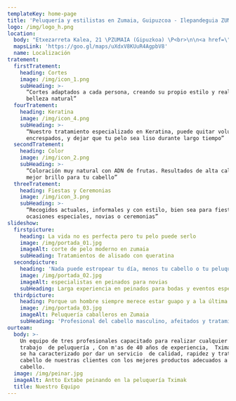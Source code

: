 ```yaml
---
templateKey: home-page
title: 'Peluquería y estilistas en Zumaia, Guipuzcoa - Ilepandeguia ZUMAIA'
logo: /img/logo_h.png
location:
  body: "Etxezarreta Kalea, 21 \PZUMAIA (Gipuzkoa) \P<br>\n\n<a href=\"mailto:etxabeantto@hotmail.com\P\P \">etxabeantto@hotmail.com\P\P </a><br>\n\nPida cita al telefono:\P <br><b>943 86 04 49</b> <br>\n\n\P\PHorario  de atención al público:\P <br>\n\nLunes a Jueves:\PMañana: <br><b>  9:00 a 13:00 \PTardes: 3:30 a 20:00</b>   <br>\n\n\P\PViernes:\PIninterrumpido: <br><b>9:00 a 20:00</b> \P\P <br>\n\nSábado: \PIninterrumpido: <br><b>9:00 a 16:00</b> <br>\n\n\P\PSíguenos  en: <br>"
  mapsLink: 'https://goo.gl/maps/uXdxV8KUuR4AgpbV8'
  name: Localización
tratement:
  firstTratement:
    heading: Cortes
    image: /img/icon_1.png
    subHeading: >-
      “Cortes adaptados a cada persona, creando su propio estilo y realzando su
      belleza natural”
  fourTratement:
    heading: Keratina
    image: /img/icon_4.png
    subHeading: >-
      “Nuestro tratamiento especializado en Keratina, puede quitar volumen,
      encrespados, y dejar que tu pelo sea liso durante largo tiempo”
  secondTratement:
    heading: Color
    image: /img/icon_2.png
    subHeading: >-
      “Coloración muy natural con ADN de frutas. Resultados de alta calidad y el
      mejor brillo para tu cabello”
  threeTratement:
    heading: Fiestas y Ceremonias
    image: /img/icon_3.png
    subHeading: >-
      “Recogidos actuales, informales y con estilo, bien sea para fiestas,
      ocasiones especiales, novias o ceremonias”
slideshow:
  firstpicture:
    heading: La vida no es perfecta pero tu pelo puede serlo
    image: /img/portada_01.jpg
    imageAlt: corte de pelo moderno en zumaia
    subHeading: Tratamientos de alisado con queratina
  secondpicture:
    heading: 'Nada puede estropear tu día, menos tu cabello o tu peluquero'
    image: /img/portada_02.jpg
    imageAlt: especialistas en peinados para novias
    subHeading: Larga experiencia en peinados para bodas y eventos especiales
  thirdpicture:
    heading: Porque un hombre siempre merece estar guapo y a la última
    image: /img/portada_03.jpg
    imageAlt: Peluquería caballeros en Zumaia
    subHeading: 'Profesional del cabello masculino, afeitados y tratamientos para barbas'
ourteam:
  body: >-
    Un equipo de tres profesionales capacitado para realizar cualquier tipo de
    trabajo  de peluquería , Con m'as de 40 años de experiencia,  Tximak siempre
    se ha caracterizado por dar un servicio  de calidad, rapidez y tratamos el
    cabello de nuestras clientes con los mejores productos adecuados a cada
    cabello.
  image: /img/peinar.jpg
  imageAlt: Antto Extabe peinando en la peluquería Tximak
  title: Nuestro Equipo
---
```


